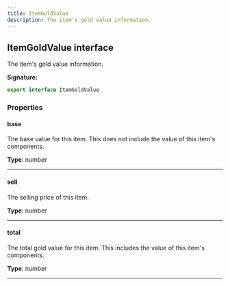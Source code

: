 ```yaml
---
title: ItemGoldValue
description: The item's gold value information.
---
```


## ItemGoldValue interface

The item's gold value information.

**Signature:**

```ts
export interface ItemGoldValue 
```

### Properties

#### base

The base value for this item. This does not include the value of this item's components.



**Type**: number

---

#### sell

The selling price of this item.



**Type**: number

---

#### total

The total gold value for this item. This includes the value of this item's components.



**Type**: number

---

